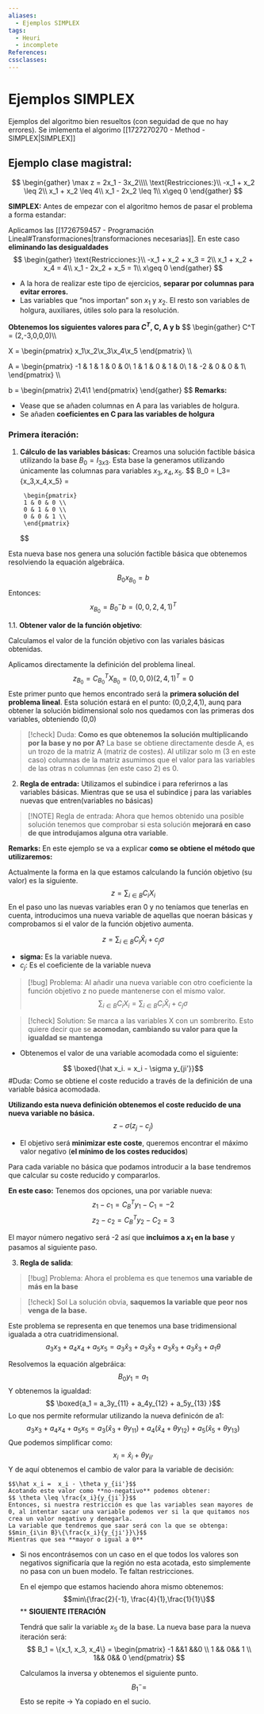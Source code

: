 ```yaml
---
aliases:
  - Ejemplos SIMPLEX
tags:
  - Heuri
  - incomplete
References: 
cssclasses:
---
```

# Ejemplos SIMPLEX
Ejemplos del algoritmo  bien resueltos (con seguidad  de que no hay errores). Se imlementa el algorimo [[1727270270 - Method - SIMPLEX|SIMPLEX]]
## Ejemplo clase magistral:

$$
\begin{gather}
\max z = 2x_1 - 3x_2\\\\
\text{Restricciones:}\\
-x_1 + x_2 \leq 2\\
x_1 + x_2 \leq 4\\
x_1 - 2x_2 \leq 1\\
x\geq 0
\end{gather}
$$

**SIMPLEX:**
Antes de empezar con el algoritmo hemos de pasar el problema a forma estandar: 

Aplicamos las [[1726759457 - Programación Lineal#Transformaciones|transformaciones necesarias]]. En este caso **eliminando las desigualdades**
$$
\begin{gather}
\text{Restricciones:}\\
-x_1 + x_2 + x_3 = 2\\
x_1 + x_2 +  x_4 = 4\\
x_1 - 2x_2 + x_5 = 1\\
x\geq 0
\end{gather}
$$
+ A la hora de realizar este tipo de ejercicios, **separar por columnas para evitar errores.**
+ Las variables que “nos importan” son $x_1$ y $x_2$. El resto son variables de holgura, auxiliares, útiles solo para la resolución.

**Obtenemos los siguientes valores para $C^T$, C, A y b**
$$
\begin{gather}
C^T = (2,-3,0,0,0)\\\\

X = \begin{pmatrix}
x_1\\x_2\\x_3\\x_4\\x_5
\end{pmatrix}
\\\\

A = \begin{pmatrix}
-1 & 1 & 1 & 0 & 0\\
1 & 1 & 0 & 1 & 0\\
1 & -2 & 0 & 0 & 1\\
\end{pmatrix}
\\\\

b = \begin{pmatrix}
2\\4\\1
\end{pmatrix}
\end{gather}
$$
**Remarks:**
+ Vease que se añaden columnas en A para las variables de holgura. 
+ Se añaden **coeficientes en C para las variables de holgura**



### Primera iteración:

   
1. **Cálculo de las variables básicas:** 
Creamos una solución factible básica utilizando la base  $B_0 = I_{3x3}$. Esta base la generamos utilizando únicamente las columnas para variables $x_3, x_4, x_5$. 
	   $$
		B_0 = I_3= \{x_3,x_4,x_5\} =
		
		\begin{pmatrix}
		1 & 0 & 0 \\
		0 & 1 & 0 \\
		0 & 0 & 1 \\
		\end{pmatrix}
	  $$

Esta nueva base nos genera una solución factible básica que obtenemos resolviendo la equación algebráica. 
	  
$$
	  B_0 x_{B_0} = b
$$
Entonces:
$$
	  x_{B_0} = B_0^- b = (0,0,2,4,1)^T
 $$

1.1.  **Obtener valor de la función objetivo**: 

Calculamos el valor de la función objetivo con las variales básicas obtenidas. 

Aplicamos directamente la definición del problema lineal.
	$$ z_{B_0} = C_{B_0}^T X_{B_0} = (0,0,0)(2,4,1)^T = 0$$
Este primer punto que hemos encontrado será la **primera solución del problema lineal**. Esta solución estará en el punto: (0,0,2,4,1), aunq para obtener la solución bidimensional solo nos quedamos con las primeras dos variables, obteniendo (0,0)

	
> [!check] Duda: **Como es que obtenemos la solución multiplicando por la base y no por A?** 
>La base se obtiene directamente desde A, es un trozo de la matriz A (matriz de costes). Al utilizar solo m (3 en este caso) columnas de la matriz asumimos que el valor para las variables de las otras n columnas (en este caso 2) es 0.




2. **Regla de entrada:** 
Utilizamos el subindice i para referirnos a las variables básicas. Mientras que se usa el subindice j para las variables nuevas que entren(variables no básicas)

> [!NOTE] Regla de entrada:
> Ahora que hemos obtenido una posible solución tenemos que comprobar si esta solución **mejorará en caso de que introdujamos alguna otra variable**. 
> 	

**Remarks:**
En este ejemplo se va a explicar **como se obtiene el método que utilizaremos:**

Actualmente la forma en la que estamos calculando la función objetivo (su valor) es la siguiente.
$$ z = \sum_{i\in B} C_i X_i$$
 En el paso uno las nuevas variables eran 0 y no teníamos que tenerlas en cuenta, introducimos una nueva variable de aquellas que noeran básicas y comprobamos si el valor de la función objetivo aumenta. 

$$ z = \sum_{i\in B} C_i \hat X_i + c_j \sigma $$
+ **sigma:** Es la variable nueva.
+ $c_j$: Es el coeficiente de la variable nueva


> [!bug] Problema: 
> Al añadir una nueva variable con otro coeficiente la función objetivo z no puede mantenerse con el mismo valor. 
> $$
> \sum_{i\in B} C_i X_i = \sum_{i\in B} C_i \hat X_i + c_j \sigma 
> $$


> [!check] Solution:
> Se marca a las variables X con un sombrerito. Esto quiere decir que se **acomodan, cambiando su valor para que la igualdad se mantenga** 

+ Obtenemos el valor de una variable acomodada como el siguiente:

$$ \boxed{\hat x_i. = x_i - \sigma y_{ji'}}$$
#Duda: Como se obtiene el coste reducido a través de la definición de una variable básica acomodada.

**Utilizando esta nueva definición obtenemos el coste reducido de una nueva variable no básica.**
$$z - \sigma(z_j - c_j)$$
+ El objetivo será **minimizar este coste**, queremos encontrar el máximo valor negativo (**el mínimo de los costes reducidos**)

Para cada variable no básica que podamos introducir a la base tendremos que calcular su coste reducido y compararlos. 

**En este caso:**
Tenemos dos opciones, una por variable nueva: 
$$z_1 - c_1 = C_B^Ty_1 - C_1 = -2$$
$$z_2 - c_2 = C_B^Ty_2- C_2 = 3$$

El mayor número negativo será -2 así que **incluimos a $x_1$ en la base** y pasamos al siguiente paso. 

3. **Regla de salida**:

> [!bug] Problema:
> Ahora el problema es que tenemos **una variable de más en la base** 


> [!check] Sol 
> La solución obvia, **saquemos la variable que peor nos venga de la base.**  

Este problema se representa en que tenemos una base tridimensional igualada a otra cuatridimensional. 
  $$a_3x_3 + a_4x_4 + a_5x_5 = a_3\hat x_3 + a_3\hat x_3 + a_3\hat x_3 + a_3\hat x_3 + a_1 \theta$$

Resolvemos la equación algebráica: 
  $$ B_0 y_1 = a_1$$ 
Y obtenemos la igualdad: 
	$$ \boxed{a_1 = a_3y_{11} + a_4y_{12} + a_5y_{13} }$$
	Lo que nos permite reformular utilizando la nueva definicón de a1:
	$$a_3x_3 + a_4x_4 + a_5x_5 = a_3(\hat x_3 + \theta y_{11}) + a_4(\hat x_4+ \theta y_{12})  + a_5(\hat x_5 + \theta y_{13})$$
	Que podemos simplificar como: 
	$$x_i = \hat x_i + \theta y_{ii'}$$
	Y de aquí obtenemos el cambio de valor para la variable de decisión: 
	
	$$\hat x_i =  x_i - \theta y_{ii'}$$
	Acotando este valor como **no-negativo** podemos obtener: 
	$$ \theta \leq \frac{x_i}{y_{ji`}}$$
	Entonces, si nuestra restricción es que las variables sean mayores de 0, al intentar sacar una variable podemos ver si la que quitamos nos crea un valor negativo y denegarla.
	La variable que tendremos que saar será con la que se obtenga: 
	$$min_{i\in B}\{\frac{x_i}{y_{ji'}}\}$$
	Mientras que sea **mayor o igual a 0**
+ Si nos encontrásemos con un caso en el que todos los valores son negativos significaría que la región no esta acotada, esto simplemente no pasa con un buen modelo. Te faltan restricciones.
  
	En el ejempo que estamos haciendo ahora mismo obtenemos: 
	$$min\{\frac{2}{-1}, \frac{4}{1},\frac{1}{1}\}$$
	**
	**SIGUIENTE ITERACIÓN**
	
	Tendrá que salir la variable $x_5$ de la base.
	La nueva base para la nueva iteración será: 
	$$ B_1 = \{x_1, x_3, x_4\} = \begin{pmatrix}
-1 &&1 &&0 \\ 1 && 0&& 1 \\ 1&& 0&& 0
\end{pmatrix} $$

	Calculamos la inversa y obtenemos el siguiente punto. 
	$$ B_1 ^- = $$ 
Esto se repite → Ya copiado en el sucio. 


